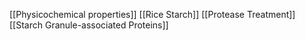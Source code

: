 [[Physicochemical properties]]
[[Rice Starch]]
[[Protease Treatment]]
[[Starch Granule-associated Proteins]]
